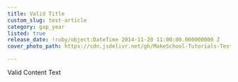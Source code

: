 ```yaml
---
title: Valid Title
custom_slug: test-article
category: gap_year
listed: true
release_date: !ruby/object:DateTime 2014-11-20 11:00:00.000000000 Z
cover_photo_path: https://cdn.jsdelivr.net/gh/MakeSchool-Tutorials-Test/News_Tests@f4974a90a7805107055a7e68d65e95fafdd9b3f3/fc6d7fb7-326b-49a3-b568-d4e7838fd549/cover_photo.jpeg

---
```

Valid Content Text